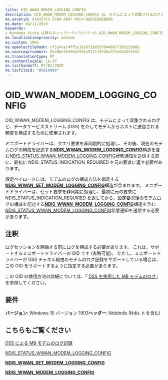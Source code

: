 ```yaml
---
title: OID_WWAN_MODEM_LOGGING_CONFIG
description: OID_WWAN_MODEM_LOGGING_CONFIG は、モデムによって収集されるログと、データサービスストリーム (DSS) を介してモデムからホストに送信される頻度を構成するために使用されます。
ms.assetid: 418157C2-27B4-4007-9FC4-BEEFEE8EB88B
ms.date: 04/11/2019
keywords:
- Windows Vista 以降のネットワークドライバーの OID_WWAN_MODEM_LOGGING_CONFIG
ms.localizationpriority: medium
ms.custom: 19H1
ms.openlocfilehash: cf324cec4ff5c1816f16855f844b67730525db86
ms.sourcegitcommit: 82a9be3b3584f991e5121f8f46a972e04185fa52
ms.translationtype: MT
ms.contentlocale: ja-JP
ms.lasthandoff: 07/02/2020
ms.locfileid: "85916089"
---
```

# <a name="oid_wwan_modem_logging_config"></a>OID_WWAN_MODEM_LOGGING_CONFIG

OID_WWAN_MODEM_LOGGING_CONFIG は、モデムによって収集されるログと、データサービスストリーム (DSS) を介してモデムからホストに送信される頻度を構成するために使用されます。

ミニポートドライバーは、クエリ要求を非同期的に処理し、その後、現在のモデムログの構成を記述する[**NDIS_WWAN_MODEM_LOGGING_CONFIG**](https://docs.microsoft.com/windows-hardware/drivers/ddi/ndiswwan/ns-ndiswwan-_ndis_wwan_modem_logging_config)構造を含む[NDIS_STATUS_WWAN_MODEM_LOGGING_CONFIG](ndis-status-wwan-modem-logging-config.md)状態通知を送信する前に、最初に NDIS_STATUS_INDICATION_REQUIRED を元の要求に返す必要があります。

設定ペイロードには、モデムのログの構成方法を指定する[**NDIS_WWAN_SET_MODEM_LOGGING_CONFIG**](https://docs.microsoft.com/windows-hardware/drivers/ddi/ndiswwan/ns-ndiswwan-_ndis_wwan_set_modem_logging_config)構造が含まれます。 ミニポートドライバーは、セット要求を非同期に処理し、最初に元の要求に NDIS_STATUS_INDICATION_REQUIRED を返してから、設定要求後のモデムログの構成を記述する[**NDIS_WWAN_MODEM_LOGGING_CONFIG**](https://docs.microsoft.com/windows-hardware/drivers/ddi/ndiswwan/ns-ndiswwan-_ndis_wwan_modem_logging_config)構造を含む[NDIS_STATUS_WWAN_MODEM_LOGGING_CONFIG](ndis-status-wwan-modem-logging-config.md)状態通知を送信する必要があります。

## <a name="remarks"></a>注釈

ログセッションを開始する前にログを構成する必要があります。 これは、サポートするミニポートドライバーの OID です (省略可能)。 ただし、ミニポートドライバーが DSS チャネル経由のモデムのログ記録をサポートしている場合は、この OID をサポートするように指定する必要があります。 

この OID の使用方法の詳細については、「 [DSS を使用した MB モデムのログ](mb-modem-logging-with-dss.md)」を参照してください。

## <a name="requirements"></a>要件

**バージョン**: Windows 10 バージョン 1903**ヘッダー**: Ntddndis (Ndis .h を含む)

## <a name="see-also"></a>こちらもご覧ください

[DSS による MB モデムのログ記録](mb-modem-logging-with-dss.md)

[NDIS_STATUS_WWAN_MODEM_LOGGING_CONFIG](ndis-status-wwan-modem-logging-config.md)

[**NDIS_WWAN_SET_MODEM_LOGGING_CONFIG**](https://docs.microsoft.com/windows-hardware/drivers/ddi/ndiswwan/ns-ndiswwan-_ndis_wwan_set_modem_logging_config)

[**NDIS_WWAN_MODEM_LOGGING_CONFIG**](https://docs.microsoft.com/windows-hardware/drivers/ddi/ndiswwan/ns-ndiswwan-_ndis_wwan_modem_logging_config)
